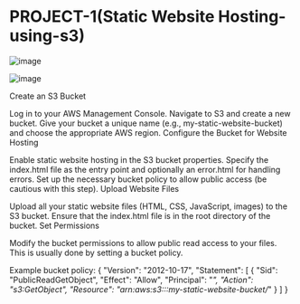 # PROJECT-1(Static Website Hosting-using-s3)
![image](https://github.com/user-attachments/assets/bbae8e41-c6a6-4eea-92b5-42494c81e526)

![image](https://github.com/user-attachments/assets/687c7e61-f001-4031-9575-08354802235d)

Create an S3 Bucket

Log in to your AWS Management Console.
Navigate to S3 and create a new bucket.
Give your bucket a unique name (e.g., my-static-website-bucket) and choose the appropriate AWS region.
Configure the Bucket for Website Hosting

Enable static website hosting in the S3 bucket properties.
Specify the index.html file as the entry point and optionally an error.html for handling errors.
Set up the necessary bucket policy to allow public access (be cautious with this step).
Upload Website Files

Upload all your static website files (HTML, CSS, JavaScript, images) to the S3 bucket.
Ensure that the index.html file is in the root directory of the bucket.
Set Permissions

Modify the bucket permissions to allow public read access to your files. This is usually done by setting a bucket policy.

Example bucket policy:
{
  "Version": "2012-10-17",
  "Statement": [
    {
      "Sid": "PublicReadGetObject",
      "Effect": "Allow",
      "Principal": "*",
      "Action": "s3:GetObject",
      "Resource": "arn:aws:s3:::my-static-website-bucket/*"
    }
  ]
}

